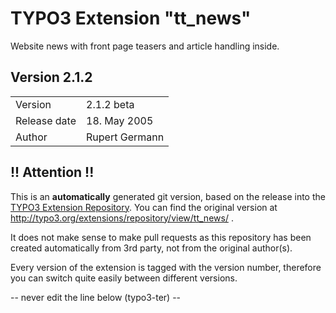 # TYPO3 Extension "tt_news"
Website news with front page teasers and article handling inside.

## Version 2.1.2




<table>
	<tr><td>Version</td><td>2.1.2 beta</td></tr>
	<tr><td>Release date</td><td>18. May 2005</td></tr>
	<tr><td>Author</td><td>Rupert Germann</td></tr>
</table>

## !! Attention !!
This is an **automatically** generated git version, based on the release into the [TYPO3 Extension Repository](http://www.typo3.org/extensions/).
You can find the original version at http://typo3.org/extensions/repository/view/tt_news/ .

It does not make sense to make pull requests as this repository has been created automatically from 3rd party, not from the original author(s).

Every version of the extension is tagged with the version number, therefore you can switch quite easily between different versions.


-- never edit the line below (typo3-ter) --